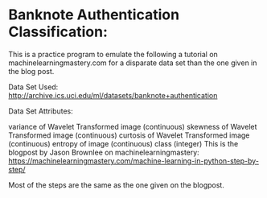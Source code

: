 # Banknote Authentication Classification:

This is a practice program to emulate the following a tutorial on machinelearningmastery.com for a disparate data set than the one given in the blog post.

Data Set Used: http://archive.ics.uci.edu/ml/datasets/banknote+authentication

Data Set Attributes:

variance of Wavelet Transformed image (continuous)
skewness of Wavelet Transformed image (continuous)
curtosis of Wavelet Transformed image (continuous)
entropy of image (continuous)
class (integer)
This is the blogpost by Jason Brownlee on machinelearningmastery: https://machinelearningmastery.com/machine-learning-in-python-step-by-step/

Most of the steps are the same as the one given on the blogpost.
